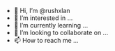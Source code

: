 - 👋 Hi, I’m @rushxlan
- 👀 I’m interested in ...
- 🌱 I’m currently learning ...
- 💞️ I’m looking to collaborate on ...
- 📫 How to reach me ...

<!---
rushxlan/rushxlan is a ✨ special ✨ repository because its `README.md` (this file) appears on your GitHub profile.
You can click the Preview link to take a look at your changes.
--->
